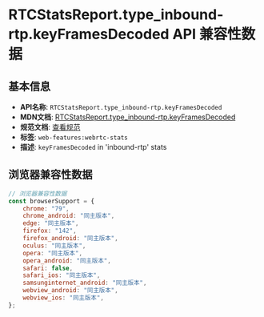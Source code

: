 # RTCStatsReport.type_inbound-rtp.keyFramesDecoded API 兼容性数据

## 基本信息

- **API名称**: `RTCStatsReport.type_inbound-rtp.keyFramesDecoded`
- **MDN文档**: [RTCStatsReport.type_inbound-rtp.keyFramesDecoded](https://developer.mozilla.org/docs/Web/API/RTCInboundRtpStreamStats/keyFramesDecoded)
- **规范文档**: [查看规范](https://w3c.github.io/webrtc-stats/#dom-rtcinboundrtpstreamstats-keyframesdecoded)
- **标签**: `web-features:webrtc-stats`
- **描述**: `keyFramesDecoded` in 'inbound-rtp' stats

## 浏览器兼容性数据

```javascript
// 浏览器兼容性数据
const browserSupport = {
    chrome: "79",
    chrome_android: "同主版本",
    edge: "同主版本",
    firefox: "142",
    firefox_android: "同主版本",
    oculus: "同主版本",
    opera: "同主版本",
    opera_android: "同主版本",
    safari: false,
    safari_ios: "同主版本",
    samsunginternet_android: "同主版本",
    webview_android: "同主版本",
    webview_ios: "同主版本",
};

```

